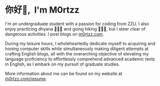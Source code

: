 # <Hello>你好👋, &nbsp;I'm M0rtzz</Hello>

I'm an undergraduate student with a passion for coding from ZZU. I also enjoy practicing dhyana 🧘🏻‍♂️ and going hiking 🚶🏻‍♂️, but I steer clear of dangerous activities. I post blogs on [m0rtzz.com](https://www.m0rtzz.com).

During my leisure hours, I wholeheartedly dedicate myself to acquiring and honing computer skills while simultaneously making diligent attempts at crafting English blogs, all with the overarching objective of elevating my language proficiency to effortlessly comprehend advanced academic texts in English, as I embark on my pursuit of graduate studies.

More information about me can be found on my website at [m0rtzz.com/resume](https://www.m0rtzz.com/resume).
